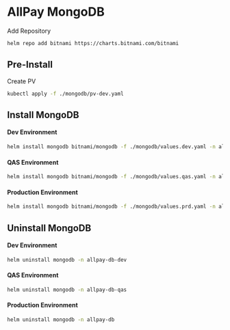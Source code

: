 # AllPay MongoDB
Add Repository
```sh
helm repo add bitnami https://charts.bitnami.com/bitnami
```
## Pre-Install
Create PV
```sh
kubectl apply -f ./mongodb/pv-dev.yaml
```
## Install MongoDB
#### Dev Environment
```sh
helm install mongodb bitnami/mongodb -f ./mongodb/values.dev.yaml -n allpay-db-dev
```
#### QAS Environment
```sh
helm install mongodb bitnami/mongodb -f ./mongodb/values.qas.yaml -n allpay-db-qas
```
#### Production Environment
```sh
helm install mongodb bitnami/mongodb -f ./mongodb/values.prd.yaml -n allpay-db
```

## Uninstall MongoDB
#### Dev Environment
```sh
helm uninstall mongodb -n allpay-db-dev
```
#### QAS Environment
```sh
helm uninstall mongodb -n allpay-db-qas
```
#### Production Environment
```sh
helm uninstall mongodb -n allpay-db
```


